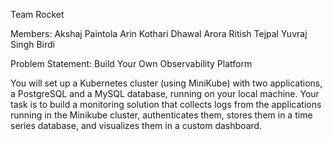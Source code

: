 Team Rocket

Members: 
Akshaj Paintola
Arin Kothari
Dhawal Arora
Ritish Tejpal
Yuvraj Singh Birdi

Problem Statement: Build Your Own Observability Platform

You will set up a Kubernetes cluster (using MiniKube) with two applications, a PostgreSQL and a MySQL database, running on your local machine. Your task is to build a monitoring solution that collects logs from the applications running in the Minikube cluster, authenticates them, stores them in a time series database, and visualizes them in a custom dashboard.
